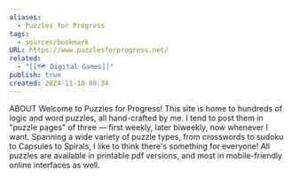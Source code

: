 ```yaml
---
aliases:
  - Puzzles for Progress
tags:
  - sources/bookmark
URL: https://www.puzzlesforprogress.net/
related:
  - "[[🗺️ Digital Games]]"
publish: true
created: 2024-11-10 08:34
---
```



ABOUT
Welcome to Puzzles for Progress! This site is home to hundreds of logic and word puzzles, all hand-crafted by me. I tend to post them in "puzzle pages" of three — first weekly, later biweekly, now whenever I want. Spanning a wide variety of puzzle types, from crosswords to sudoku to Capsules to Spirals, I like to think there's something for everyone! All puzzles are available in printable pdf versions, and most in mobile-friendly online interfaces as well. 


